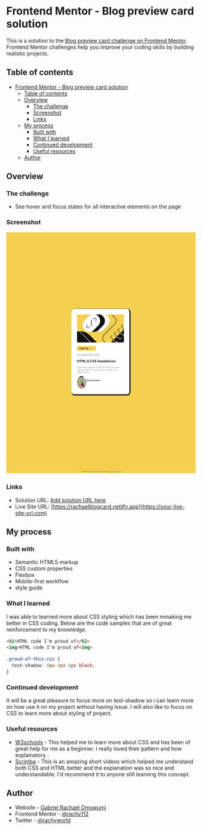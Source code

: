 # Frontend Mentor - Blog preview card solution

This is a solution to the [Blog preview card challenge on Frontend Mentor](https://www.frontendmentor.io/challenges/blog-preview-card-ckPaj01IcS). Frontend Mentor challenges help you improve your coding skills by building realistic projects. 

## Table of contents

- [Frontend Mentor - Blog preview card solution](#frontend-mentor---blog-preview-card-solution)
  - [Table of contents](#table-of-contents)
  - [Overview](#overview)
    - [The challenge](#the-challenge)
    - [Screenshot](#screenshot)
    - [Links](#links)
  - [My process](#my-process)
    - [Built with](#built-with)
    - [What I learned](#what-i-learned)
    - [Continued development](#continued-development)
    - [Useful resources](#useful-resources)
  - [Author](#author)


## Overview

### The challenge

- See hover and focus states for all interactive elements on the page

### Screenshot

![Screenshot](image-1.png)

### Links

- Solution URL: [Add solution URL here](https://your-solution-url.com)
- Live Site URL: [https://rachaelblogcard.netlify.app](https://your-live-site-url.com)

## My process

### Built with

- Semantic HTML5 markup
- CSS custom properties
- Flexbox
- Mobile-first workflow
- style guide

### What I learned

I was able to learned more about CSS styling which has been mmaking me better in CSS coding. 
Below are the code samples that are of great reinforcement to my knowledge.

```html
<h2>HTML code I'm proud of</h2>
<img>HTML code I'm proud of<img>
```
```css
.proud-of-this-css {
  test-shadow: 0px 0px 0px black;
}
```

### Continued development

It will be a great pleasure to focus more on test-shadow so i can learn more on how use it on my project without having issue. I will also like to focus on CSS to learn more about styling of project. 

### Useful resources

- [W3schools](https://www.w3schools.com) - This helped me to learn more about CSS and has been of great help for me as a beginner. I really loved their pattern and how explainatory  .
- [Scrimba](https://v2.scrimba.com) - This is an amazing short videos which helped me understand both CSS and HTML better and the explanation was so nice and understandable.  I'd recommend it to anyone still learning this concept.

## Author

  - Website - [Gabriel Rachael Omowumi](https://www.instagram.rachy_word1.com)
  - Frontend Mentor - [@rachy112](https://www.frontendmentor.io/profile/rachy112)
  - Twitter - [@rachyworld](https://www.twitter.com/rachy112)
